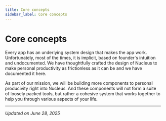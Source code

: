 ```yaml
---
title: Core concepts
sidebar_label: Core concepts
---
```

# Core concepts
Every app has an underlying system design that makes the app work. Unfortunately, most of the times, it is implicit, based on founder's intuition and undocumented. We have thoughtfully crafted the design of Nucleus to make personal productivity as frictionless as it can be and we have documented it here.

As part of our mission, we will be building more components to personal producivity right into Nucleus. And these components will not form a suite of loosely packed tools, but rather a cohesive system that works together to help you through various aspects of your life.

---

*Updated on June 28, 2025*
